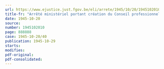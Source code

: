 ```yaml
---
url: https://www.ejustice.just.fgov.be/eli/arrete/1945/10/20/1945102010/justel
title-fr: "Arrêté ministériel portant création du Conseil professionnel du Commerce des Machines"
date: 1945-10-20
source:
number: 1945102010
page: 888888
case: 1945-10-20/40
publication: 1945-10-29
starts:
modifies:
pdf-original:
pdf-consolidated:
---
```



